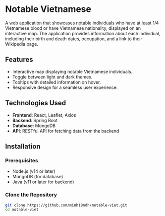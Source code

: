 # Notable Vietnamese

A web application that showcases notable individuals who have at least 1/4 Vietnamese blood or have Vietnamese nationality, displayed on an interactive map. 
The application provides information about each individual, including their birth and death dates, occupation, and a link to their Wikipedia page.

## Features

- Interactive map displaying notable Vietnamese individuals.
- Toggle between light and dark themes.
- Tooltips with detailed information on hover.
- Responsive design for a seamless user experience.

## Technologies Used

- **Frontend**: React, Leaflet, Axios
- **Backend**: Spring Boot
- **Database**: MongoDB
- **API**: RESTful API for fetching data from the backend

## Installation

### Prerequisites

- Node.js (v14 or later)
- MongoDB (for database)
- Java (v11 or later for backend)

### Clone the Repository

```bash
git clone https://github.com/minh18ndh/notable-viet.git
cd notable-viet

